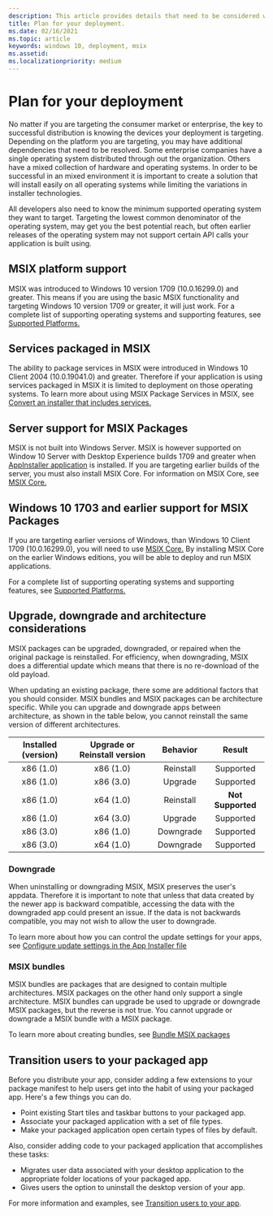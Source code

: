```yaml
---
description: This article provides details that need to be considered when deploying your MSIX packages on Windows devices in an enterprise environment.  This article is targeted at enterprise and IT Pros.
title: Plan for your deployment.
ms.date: 02/16/2021
ms.topic: article
keywords: windows 10, deployment, msix
ms.assetid:  
ms.localizationpriority: medium
---
```

  
# Plan for your deployment

No matter if you are targeting the consumer market or enterprise, the key to successful distribution is knowing the devices your deployment is targeting. Depending on the platform you are targeting, you may have additional dependencies that need to be resolved. Some enterprise companies have a single operating system distributed through out the organization. Others have a mixed collection of hardware and operating systems. In order to be successful in an mixed environment it is important to create a solution that will install easily on all operating systems while limiting the variations in installer technologies. 

All developers also need to know the minimum supported operating system they want to target.  Targeting the lowest common denominator of the operating system, may get you the best potential reach, but often earlier releases of the operating system may not support certain API calls your application is built using.

## MSIX platform support
MSIX was introduced to Windows 10 version 1709 (10.0.16299.0) and greater.  This means if you are using the basic MSIX functionality and targeting Windows 10 version 1709 or greater, it will just work.  For a complete list of supporting operating systems and supporting features, see [Supported Platforms.](../supported-platforms.md)

## Services packaged in MSIX
The ability to package services in MSIX were introduced in Windows 10 Client 2004 (10.0.19041.0) and greater. Therefore if your application is using services packaged in MSIX it is limited to deployment on those operating systems. To learn more about using MSIX Package Services in MSIX, see [Convert an installer that includes services.](../packaging-tool/convert-an-installer-with-services.md)

## Server support for MSIX Packages
MSIX is not built into Windows Server.  MSIX is however supported on Window 10 Server with Desktop Experience builds 1709 and greater when [AppInstaller application](https://www.microsoft.com/p/app-installer/9nblggh4nns1) is installed.  If you are targeting earlier builds of the server, you must also install MSIX Core.  For information on MSIX Core, see [MSIX Core.](../msix-core/msixcore.md)

## Windows 10 1703 and earlier support for MSIX Packages
If you are targeting earlier versions of Windows, than Windows 10 Client 1709 (10.0.16299.0), you will need to use [MSIX Core.](../msix-core/msixcore.md) By installing MSIX Core on the earlier Windows editions, you will be able to deploy and run MSIX applications. 

For a complete list of supporting operating systems and supporting features, see [Supported Platforms.](../supported-platforms.md) 

## Upgrade, downgrade and architecture considerations
MSIX packages can be upgraded, downgraded, or repaired when the original package is reinstalled.  For efficiency, when downgrading, MSIX does a differential update which means that there is no re-download of the old payload.

When updating an existing package, there some are additional factors that you should consider.  MSIX bundles and MSIX packages can be architecture specific.  While you can upgrade and downgrade apps between architecture, as shown in the table below, you cannot reinstall the same version of different architectures.  

|Installed (version) |  Upgrade or Reinstall version  | Behavior |    Result|
| :---------------: | :-----------------------: | :----------------------:|    :----------------------:|  
| x86 (1.0)   |      x86 (1.0)              | Reinstall | Supported
| x86 (1.0)   |      x86 (3.0)              | Upgrade | Supported
| x86 (1.0)  |      x64 (1.0)              |  Reinstall |<b>Not Supported</b>
| x86 (1.0)  |      x64 (3.0)              |  Upgrade | Supported
| x86 (3.0)   |      x86 (1.0)              | Downgrade | Supported
| x86 (3.0)  |      x64 (1.0)              |  Downgrade | Supported

### Downgrade
When uninstalling or downgrading MSIX, MSIX preserves the user's appdata.  Therefore it is important to note that unless that data created by the newer app is backward compatible, accessing the data with the downgraded app could present an issue.  If the data is not backwards compatible, you may not wish to allow the user to downgrade.

To learn more about how you can control the update settings for your apps, see [Configure update settings in the App Installer file](../packaging-tool/convert-an-installer-with-services.md)

### MSIX bundles
MSIX bundles are packages that are designed to contain multiple architectures.  MSIX packages on the other hand only support a single  architecture.  MSIX bundles can upgrade be used to upgrade or downgrade MSIX packages, but the reverse is not true.  You cannot upgrade or downgrade a MSIX bundle with a MSIX package. 

To learn more about creating bundles, see [Bundle MSIX packages](../packaging-tool/bundle-msix-packages.md)

## Transition users to your packaged app

Before you distribute your app, consider adding a few extensions to your package manifest to help users get into the habit of using your packaged app. Here's a few things you can do.

* Point existing Start tiles and taskbar buttons to your packaged app.
* Associate your packaged application with a set of file types.
* Make your packaged application open certain types of files by default.

Also, consider adding code to your packaged application that accomplishes these tasks:

* Migrates user data associated with your desktop application to the appropriate folder locations of your packaged app.
* Gives users the option to uninstall the desktop version of your app.

For more information and examples, see [Transition users to your app](/windows/apps/desktop/modernize/desktop-to-uwp-distribute#transition-users-to-your-packaged-app).

